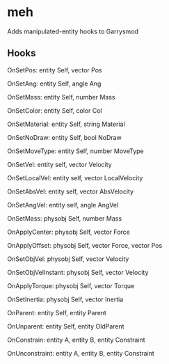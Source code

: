 # meh
Adds manipulated-entity hooks to Garrysmod

## Hooks
OnSetPos: entity Self, vector Pos

OnSetAng: entity Self, angle Ang

OnSetMass: entity Self, number Mass

OnSetColor: entity Self, color Col

OnSetMaterial: entity Self, string Material

OnSetNoDraw: entity Self, bool NoDraw

OnSetMoveType: entity Self, number MoveType

OnSetVel: entity self, vector Velocity

OnSetLocalVel: entity self, vector LocalVelocity

OnSetAbsVel: entity self, vector AbsVelocity

OnSetAngVel: entity self, angle AngVel

OnSetMass: physobj Self, number Mass

OnApplyCenter: physobj Self, vector Force

OnApplyOffset: physobj Self, vector Force, vector Pos

OnSetObjVel: physobj Self, vector Velocity

OnSetObjVelInstant: physobj Self, vector Velocity

OnApplyTorque: physobj Self, vector Torque

OnSetInertia: physobj Self, vector Inertia

OnParent: entity Self, entity Parent

OnUnparent: entity Self, entity OldParent

OnConstrain: entity A, entity B, entity Constraint

OnUnconstraint: entity A, entity B, entity Constraint
